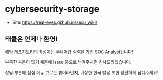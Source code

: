 # cybersecurity-storage
- Site: https://real-eyes.github.io/secu_wiki/

## 태클은 언제나 환영!
해당 레포지토리의 작성자는 주니어급 실력을 가진 SOC Analyst입니다!

부족한 부분이 많기 때문에 issue 등으로 남겨주시면 감사드리겠습니다.

잡담 부분에 점심 메뉴 고르는 법이라던지, 이상한 한국 발음 또한 맘편하게 남겨주세요!